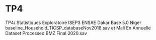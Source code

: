 # TP4

TP4/ Statistiques Exploratoire ISEP3 ENSAE Dakar
Base 5.0 Niger baseline_Household_TICSP_databaseNov2018.sav et Mali En Annuelle Dataset Processed BMZ Final 2020.sav
